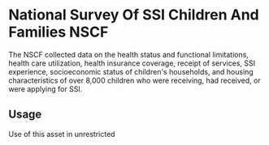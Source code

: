 # National Survey Of SSI Children And Families NSCF
The NSCF collected data on the health status and functional limitations, health care utilization, health insurance coverage, receipt of services, SSI experience, socioeconomic status of children's households, and housing characteristics of over 8,000 children who were receiving, had received, or were applying for SSI. 

## Usage
Use of this asset in unrestricted